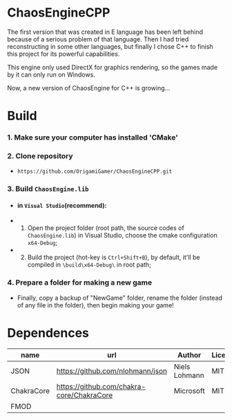 # ChaosEngineCPP
 The first version that was created in E language has been left behind because of a serious problem of that language.
 Then I had tried reconstructing in some other languages, but finally I chose C++ to finish this project for its powerful capabilities.

 This engine only used DirectX for graphics rendering, so the games made by it can only run on Windows.

 Now, a new version of ChaosEngine for C++ is growing...

# Build

### 1. Make sure your computer has installed 'CMake'

### 2. Clone repository
- `https://github.com/OrigamiGamer/ChaosEngineCPP.git`

### 3. Build `ChaosEngine.lib`

- #### in `Visual Studio`(recommend):
- 1. Open the project folder (root path, the source codes of `ChaosEngine.lib`) in Visual Studio,
      choose the cmake configuration `x64-Debug`;
- 2. Build the project (hot-key is `Ctrl+Shift+B`), by default, it'll be compiled in `\build\x64-Debug\` in root path;

<!--
- #### If you want to use `Visual Studio Code` to make games:
- 1. Press `Ctrl+Shift+P` to open Command Palette, and execute `CMake: Install`;
- 2. Then execute `CMake: Build`.
-->

### 4. Prepare a folder for making a new game
- Finally, copy a backup of "NewGame" folder, rename the folder (instead of any file in the folder), then begin making your game!



# Dependences
| name					| url											| Author			| License				|
|-----------------------|-----------------------------------------------|-------------------|-----------------------|
| JSON					| https://github.com/nlohmann/json				| Niels Lohmann		| MIT					|
| ChakraCore			| https://github.com/chakra-core/ChakraCore		| Microsoft			| MIT					|
| FMOD					| 												| 					|						|
